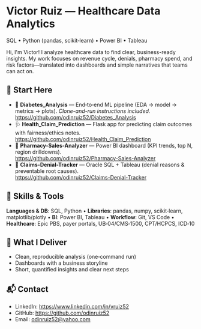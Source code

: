 # Victor Ruiz — Healthcare Data Analytics
SQL • Python (pandas, scikit‑learn) • Power BI • Tableau

Hi, I'm Victor! I analyze healthcare data to find clear, business-ready insights. My work focuses on revenue cycle, denials, pharmacy spend, and risk factors—translated into dashboards and simple narratives that teams can act on.

## 🚀 Start Here
- 🧪 **Diabetes_Analysis** — End‑to‑end ML pipeline (EDA → model → metrics → plots). *Clone-and-run instructions included.*  
  https://github.com/odinruiz52/Diabetes_Analysis
- 🩺 **Health_Claim_Prediction** — Flask app for predicting claim outcomes with fairness/ethics notes.  
  https://github.com/odinruiz52/Health_Claim_Prediction
- 💊 **Pharmacy-Sales-Analyzer** — Power BI dashboard (KPI trends, top N, region drilldowns).  
  https://github.com/odinruiz52/Pharmacy-Sales-Analyzer
- 📑 **Claims-Denial-Tracker** — Oracle SQL + Tableau (denial reasons & preventable root causes).  
  https://github.com/odinruiz52/Claims-Denial-Tracker

## 🧩 Skills & Tools
**Languages & DB**: SQL, Python • **Libraries**: pandas, numpy, scikit‑learn, matplotlib/plotly • **BI**: Power BI, Tableau • **Workflow**: Git, VS Code • **Healthcare**: Epic PBS, payer portals, UB‑04/CMS‑1500, CPT/HCPCS, ICD‑10

## 🔎 What I Deliver
- Clean, reproducible analysis (one‑command run)
- Dashboards with a business storyline
- Short, quantified insights and clear next steps

## 📬 Contact
- LinkedIn: https://www.linkedin.com/in/vruiz52
- GitHub: https://github.com/odinruiz52
- Email: odinruiz52@yahoo.com
